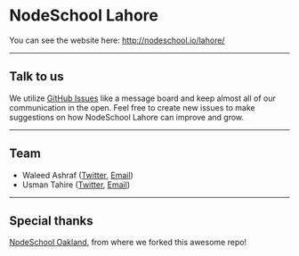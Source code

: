 # NodeSchool Lahore

You can see the website here: http://nodeschool.io/lahore/

-----

## Talk to us

We utilize [GitHub Issues](https://github.com/nodeschool/lahore/issues) like a message board and keep almost all of our communication in the open. Feel free to create new issues to make suggestions on how NodeSchool Lahore can improve and grow.

-----

## Team

  - Waleed Ashraf ([Twitter](https://twitter.com/waleedashraf01/), [Email](mailto:hy@waleedashraf.me))
  - Usman Tahire ([Twitter](https://twitter.com/usman_tahirr/), [Email](mailto:ch.usman.tahir@gmail.com))

-----

## Special thanks

[NodeSchool Oakland](http://nodeschool.io/oakland/), from where we forked this awesome repo!
